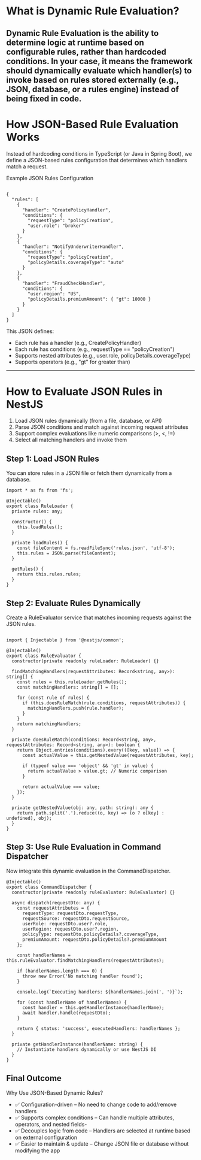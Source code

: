 # What is Dynamic Rule Evaluation?

Dynamic Rule Evaluation is the ability to determine logic at runtime based on configurable rules, rather than hardcoded conditions. In your case, it means the framework should dynamically evaluate which handler(s) to invoke based on rules stored externally (e.g., JSON, database, or a rules engine) instead of being fixed in code.
---

# How JSON-Based Rule Evaluation Works

Instead of hardcoding conditions in TypeScript (or Java in Spring Boot), we define a JSON-based rules configuration that determines which handlers match a request.

Example JSON Rules Configuration
```

{
  "rules": [
    {
      "handler": "CreatePolicyHandler",
      "conditions": {
        "requestType": "policyCreation",
        "user.role": "broker"
      }
    },
    {
      "handler": "NotifyUnderwriterHandler",
      "conditions": {
        "requestType": "policyCreation",
        "policyDetails.coverageType": "auto"
      }
    },
    {
      "handler": "FraudCheckHandler",
      "conditions": {
        "user.region": "US",
        "policyDetails.premiumAmount": { "gt": 10000 }
      }
    }
  ]
}
```
This JSON defines:

* Each rule has a handler (e.g., CreatePolicyHandler)
* Each rule has conditions (e.g., requestType == "policyCreation")
* Supports nested attributes (e.g., user.role, policyDetails.coverageType)
* Supports operators (e.g., "gt" for greater than)
---

# How to Evaluate JSON Rules in NestJS

1. Load JSON rules dynamically (from a file, database, or API)
2. Parse JSON conditions and match against incoming request attributes
3. Support complex evaluations like numeric comparisons (>, <, !=)
4. Select all matching handlers and invoke them

## Step 1: Load JSON Rules

You can store rules in a JSON file or fetch them dynamically from a database.

```
import * as fs from 'fs';

@Injectable()
export class RuleLoader {
  private rules: any;

  constructor() {
    this.loadRules();
  }

  private loadRules() {
    const fileContent = fs.readFileSync('rules.json', 'utf-8');
    this.rules = JSON.parse(fileContent);
  }

  getRules() {
    return this.rules.rules;
  }
}
```

## Step 2: Evaluate Rules Dynamically

Create a RuleEvaluator service that matches incoming requests against the JSON rules.
```

import { Injectable } from '@nestjs/common';

@Injectable()
export class RuleEvaluator {
  constructor(private readonly ruleLoader: RuleLoader) {}

  findMatchingHandlers(requestAttributes: Record<string, any>): string[] {
    const rules = this.ruleLoader.getRules();
    const matchingHandlers: string[] = [];

    for (const rule of rules) {
      if (this.doesRuleMatch(rule.conditions, requestAttributes)) {
        matchingHandlers.push(rule.handler);
      }
    }
    return matchingHandlers;
  }

  private doesRuleMatch(conditions: Record<string, any>, requestAttributes: Record<string, any>): boolean {
    return Object.entries(conditions).every(([key, value]) => {
      const actualValue = this.getNestedValue(requestAttributes, key);

      if (typeof value === 'object' && 'gt' in value) {
        return actualValue > value.gt; // Numeric comparison
      }

      return actualValue === value;
    });
  }

  private getNestedValue(obj: any, path: string): any {
    return path.split('.').reduce((o, key) => (o ? o[key] : undefined), obj);
  }
}
```



## Step 3: Use Rule Evaluation in Command Dispatcher

Now integrate this dynamic evaluation in the CommandDispatcher.

```
@Injectable()
export class CommandDispatcher {
  constructor(private readonly ruleEvaluator: RuleEvaluator) {}

  async dispatch(requestDto: any) {
    const requestAttributes = {
      requestType: requestDto.requestType,
      requestSource: requestDto.requestSource,
      userRole: requestDto.user?.role,
      userRegion: requestDto.user?.region,
      policyType: requestDto.policyDetails?.coverageType,
      premiumAmount: requestDto.policyDetails?.premiumAmount
    };

    const handlerNames = this.ruleEvaluator.findMatchingHandlers(requestAttributes);

    if (handlerNames.length === 0) {
      throw new Error('No matching handler found');
    }

    console.log(`Executing handlers: ${handlerNames.join(', ')}`);

    for (const handlerName of handlerNames) {
      const handler = this.getHandlerInstance(handlerName);
      await handler.handle(requestDto);
    }

    return { status: 'success', executedHandlers: handlerNames };
  }

  private getHandlerInstance(handlerName: string) {
    // Instantiate handlers dynamically or use NestJS DI
  }
}
```

Final Outcome
---
Why Use JSON-Based Dynamic Rules?

* ✅ Configuration-driven – No need to change code to add/remove handlers
* ✅ Supports complex conditions – Can handle multiple attributes, operators, and nested fields-
* ✅ Decouples logic from code – Handlers are selected at runtime based on external configuration
* ✅ Easier to maintain & update – Change JSON file or database without modifying the app

